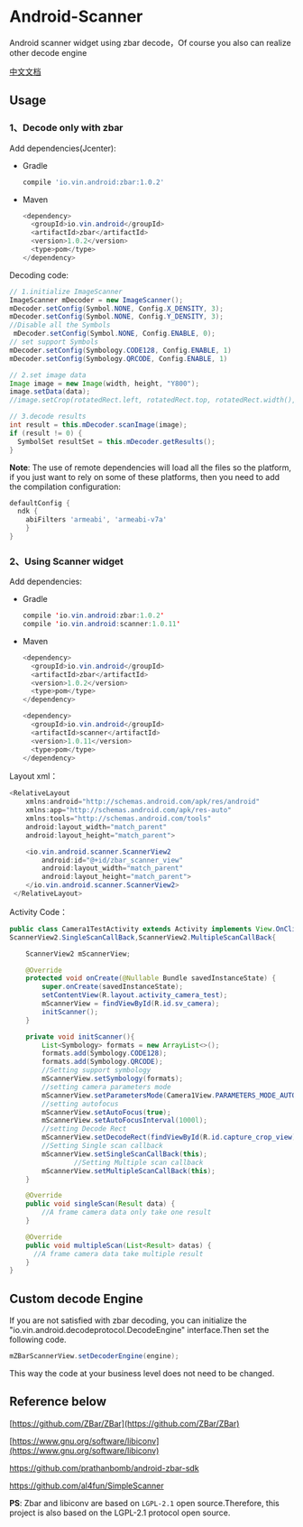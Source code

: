 # Android-Scanner

Android scanner widget using zbar decode，Of course you also can realize other decode engine

[中文文档](./README-CN.md)

## Usage

### 1、Decode only with zbar

Add dependencies(Jcenter):

* Gradle

  ```groovy
  compile 'io.vin.android:zbar:1.0.2'
  ```

  

* Maven

  ```java
  <dependency>
    <groupId>io.vin.android</groupId>
    <artifactId>zbar</artifactId>
    <version>1.0.2</version>
    <type>pom</type>
  </dependency>
  ```

Decoding code:
```java
// 1.initialize ImageScanner
ImageScanner mDecoder = new ImageScanner();
mDecoder.setConfig(Symbol.NONE, Config.X_DENSITY, 3);
mDecoder.setConfig(Symbol.NONE, Config.Y_DENSITY, 3);
//Disable all the Symbols
 mDecoder.setConfig(Symbol.NONE, Config.ENABLE, 0);
// set support Symbols
mDecoder.setConfig(Symbology.CODE128, Config.ENABLE, 1)
mDecoder.setConfig(Symbology.QRCODE, Config.ENABLE, 1)

// 2.set image data
Image image = new Image(width, height, "Y800");
image.setData(data);
//image.setCrop(rotatedRect.left, rotatedRect.top, rotatedRect.width(), rotatedRect.height());

// 3.decode results
int result = this.mDecoder.scanImage(image);
if (result != 0) {
  SymbolSet resultSet = this.mDecoder.getResults();
}
```

**Note**: The use of remote dependencies will load all the files so the platform, if you just want to rely on some of these platforms, then you need to add the compilation configuration:

```groovy
defaultConfig {
  ndk {
    abiFilters 'armeabi', 'armeabi-v7a'
	}
}
```

### 2、Using Scanner widget

Add dependencies:

* Gradle

  ```java
  compile 'io.vin.android:zbar:1.0.2'
  compile 'io.vin.android:scanner:1.0.11'
  ```

  

* Maven

  ```java
  <dependency>
    <groupId>io.vin.android</groupId>
    <artifactId>zbar</artifactId>
    <version>1.0.2</version>
    <type>pom</type>
  </dependency>
  
  <dependency>
    <groupId>io.vin.android</groupId>
    <artifactId>scanner</artifactId>
    <version>1.0.11</version>
    <type>pom</type>
  </dependency>
  ```

Layout xml：

```java
<RelativeLayout
    xmlns:android="http://schemas.android.com/apk/res/android"
    xmlns:app="http://schemas.android.com/apk/res-auto"
    xmlns:tools="http://schemas.android.com/tools"
    android:layout_width="match_parent"
    android:layout_height="match_parent">

    <io.vin.android.scanner.ScannerView2
        android:id="@+id/zbar_scanner_view"
        android:layout_width="match_parent"
        android:layout_height="match_parent">
    </io.vin.android.scanner.ScannerView2>
 </RelativeLayout>
```

Activity Code：

```java
public class Camera1TestActivity extends Activity implements View.OnClickListener,
ScannerView2.SingleScanCallBack,ScannerView2.MultipleScanCallBack{

    ScannerView2 mScannerView;

    @Override
    protected void onCreate(@Nullable Bundle savedInstanceState) {
        super.onCreate(savedInstanceState);
        setContentView(R.layout.activity_camera_test);
        mScannerView = findViewById(R.id.sv_camera);
        initScanner();
    }

    private void initScanner(){
        List<Symbology> formats = new ArrayList<>();
        formats.add(Symbology.CODE128);
        formats.add(Symbology.QRCODE);
      	//Setting support symbology
        mScannerView.setSymbology(formats);
      	//setting camera parameters mode
        mScannerView.setParametersMode(Camera1View.PARAMETERS_MODE_AUTO);
      	//setting autofocus
        mScannerView.setAutoFocus(true);
        mScannerView.setAutoFocusInterval(1000l);
      	//setting Decode Rect
        mScannerView.setDecodeRect(findViewById(R.id.capture_crop_view));
      	//Setting Single scan callback 
        mScannerView.setSingleScanCallBack(this);
				//Setting Multiple scan callback 
        mScannerView.setMultipleScanCallBack(this);
    }

    @Override
    public void singleScan(Result data) {
        //A frame camera data only take one result
    }

    @Override
    public void multipleScan(List<Result> datas) {
      //A frame camera data take multiple result
    }
}
```



## Custom decode Engine

If you are not satisfied with zbar decoding, you can initialize  the "io.vin.android.decodeprotocol.DecodeEngine" interface.Then set the following code.

```java
mZBarScannerView.setDecoderEngine(engine);
```

This way the code at your business level does not need to be changed.



## Reference below

[https://github.com/ZBar/ZBar](https://github.com/ZBar/ZBar)  

[https://www.gnu.org/software/libiconv](https://www.gnu.org/software/libiconv)  

https://github.com/prathanbomb/android-zbar-sdk

https://github.com/al4fun/SimpleScanner



**PS**: Zbar and libiconv are based on `LGPL-2.1` open source.Therefore, this project is also based on the LGPL-2.1 protocol open source.